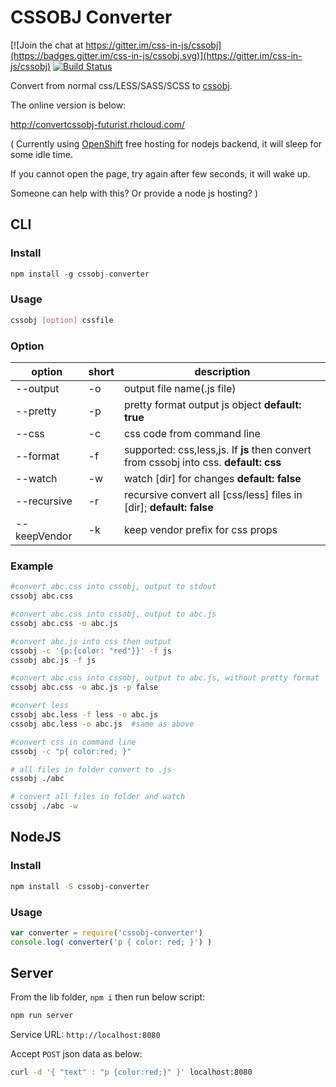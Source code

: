 # CSSOBJ Converter

[![Join the chat at https://gitter.im/css-in-js/cssobj](https://badges.gitter.im/css-in-js/cssobj.svg)](https://gitter.im/css-in-js/cssobj) [![Build Status](https://travis-ci.org/cssobj/cssobj-converter.svg?branch=master)](https://travis-ci.org/cssobj/cssobj-converter)

Convert from normal css/LESS/SASS/SCSS to [cssobj](https://github.com/cssobj/cssobj).

The online version is below:

http://convertcssobj-futurist.rhcloud.com/

( Currently using [OpenShift](https://www.openshift.com/) free hosting for nodejs backend, it will sleep for some idle time.

If you cannot open the page, try again after few seconds, it will wake up.

Someone can help with this? Or provide a node js hosting? )

## CLI

### Install

``` javascript
npm install -g cssobj-converter
```

### Usage

``` bash
cssobj [option] cssfile
```

### Option

option | short | description
---|---|---
--output | -o | output file name(.js file)
--pretty | -p | pretty format output js object **default: true**
--css | -c | css code from command line
--format | -f | supported: css,less,js. If **js** then convert from cssobj into css. **default: css**
--watch | -w | watch [dir] for changes **default: false**
--recursive | -r | recursive convert all [css/less] files in [dir]; **default: false**
--keepVendor | -k | keep vendor prefix for css props

### Example

``` bash
#convert abc.css into cssobj, output to stdout
cssobj abc.css

#convert abc.css into cssobj, output to abc.js
cssobj abc.css -o abc.js

#convert abc.js into css then output
cssobj -c '{p:{color: "red"}}' -f js
cssobj abc.js -f js

#convert abc.css into cssobj, output to abc.js, without pretty format
cssobj abc.css -o abc.js -p false

#convert less
cssobj abc.less -f less -o abc.js
cssobj abc.less -o abc.js  #same as above

#convert css in command line
cssobj -c "p{ color:red; }"

# all files in folder convert to .js
cssobj ./abc

# convert all files in folder and watch
cssobj ./abc -w

```

## NodeJS

### Install

``` bash
npm install -S cssobj-converter
```

### Usage

``` javascript
var converter = require('cssobj-converter')
console.log( converter('p { color: red; }') )
```

## Server

From the lib folder, `npm i` then run below script:

``` bash
npm run server
```

Service URL: `http://localhost:8080`

Accept `POST` json data as below:

``` bash
curl -d '{ "text" : "p {color:red;}" }' localhost:8080
```

